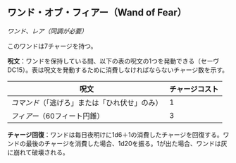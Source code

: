 ## ワンド・オブ・フィアー（Wand of Fear）
*ワンド、レア（同調が必要）*

このワンドは7チャージを持つ。

**呪文**：ワンドを保持している間、以下の表の呪文の1つを発動できる（セーヴDC15）。表は呪文を発動するために消費しなければならないチャージ数を示す。

| 呪文 | チャージコスト |
|------|---------------|
| *コマンド*（「逃げろ」または「ひれ伏せ」のみ） | 1 |
| *フィアー*（60フィート円錐） | 3 |

**チャージ回復**：ワンドは毎日夜明けに1d6＋1の消費したチャージを回復する。ワンドの最後のチャージを消費した場合、1d20を振る。1が出た場合、ワンドは灰に崩れて破壊される。